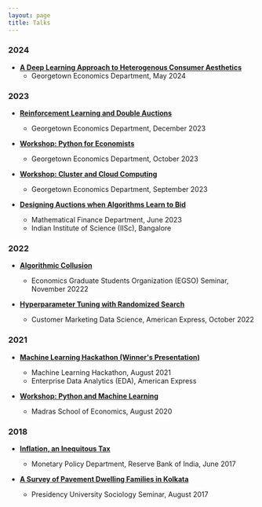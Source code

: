 ```yaml
---
layout: page
title: Talks
---
```


### 2024

- **[A Deep Learning Approach to Heterogenous Consumer Aesthetics](https://rawatpranjal.github.io/docs/Deep_Choice_V6.pdf)**
  - Georgetown Economics Department, May 2024

### 2023

- **[Reinforcement Learning and Double Auctions](https://rawatpranjal.github.io/docs/December_Proposal_20mins.pdf)**
  - Georgetown Economics Department, December 2023

- **[Workshop: Python for Economists](https://rawatpranjal.github.io/docs/Python_for_Economists.pdf)**
  - Georgetown Economics Department, October 2023

- **[Workshop: Cluster and Cloud Computing](https://rawatpranjal.github.io/docs/Basics_of_Cluster_Computing.pdf)**
  - Georgetown Economics Department, September 2023

- **[Designing Auctions when Algorithms Learn to Bid](https://arxiv.org/abs/2306.09437)**
  - Mathematical Finance Department, June 2023
  - Indian Institute of Science (IISc), Bangalore

### 2022

- **[Algorithmic Collusion](https://github.com/rawatpranjal/algorithmic-auctions)**
  - Economics Graduate Students Organization (EGSO) Seminar, November 20222

- **[Hyperparameter Tuning with Randomized Search](#)**
  - Customer Marketing Data Science, American Express, October 2022

### 2021

- **[Machine Learning Hackathon (Winner's Presentation)](#)**
  - Machine Learning Hackathon, August 2021
  - Enterprise Data Analytics (EDA), American Express

- **[Workshop: Python and Machine Learning](https://github.com/rawatpranjal/MSE-Python-Workshop-2021)**
  - Madras School of Economics, August 2020

### 2018

- **[Inflation, an Inequitous Tax](https://rawatpranjal.github.io/docs/VolatilityPersistenceandSynchronisationinStateBusinessCycles1960-2014.pdf)**
  - Monetary Policy Department, Reserve Bank of India, June 2017

- **[A Survey of Pavement Dwelling Families in Kolkata](https://papers.ssrn.com/sol3/papers.cfm?abstract_id=2532309)**
  - Presidency University Sociology Seminar, August 2017


<!-- - **[Reinforcement Learning in Trading Games](https://github.com/rawatpranjal/double-auctions)**
  - Economics Graduate Students Organization (EGSO) Seminar, October 2023
 -->
